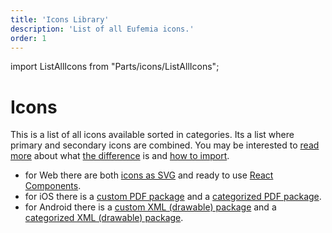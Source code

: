 ```yaml
---
title: 'Icons Library'
description: 'List of all Eufemia icons.'
order: 1
---
```


import ListAllIcons from "Parts/icons/ListAllIcons";

# Icons

This is a list of all icons available sorted in categories. Its a list where primary and secondary icons are combined. You may be interested to [read more](/icons/details) about what [the difference](/icons/primary) is and [how to import](/icons/secondary#react-example-usage).

- for Web there are both [icons as SVG](https://github.com/dnbexperience/eufemia/blob/develop/packages/dnb-ui-lib/assets/icons) and ready to use [React Components](/icons/secondary#react-example-usage).
- for iOS there is a [custom PDF package](https://github.com/dnbexperience/eufemia/blob/develop/packages/dnb-ui-lib/assets/icons/eufemia-icons-pdf.tgz) and a [categorized PDF package](https://github.com/dnbexperience/eufemia/blob/develop/packages/dnb-ui-lib/assets/icons/eufemia-icons-pdf-categorized.tgz).
- for Android there is a [custom XML (drawable) package](https://github.com/dnbexperience/eufemia/blob/develop/packages/dnb-ui-lib/assets/icons/eufemia-icons-xml.tgz) and a [categorized XML (drawable) package](https://github.com/dnbexperience/eufemia/blob/develop/packages/dnb-ui-lib/assets/icons/eufemia-icons-xml-categorized.tgz).

<ListAllIcons groupBy="category" />

